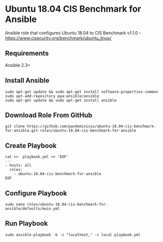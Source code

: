 # Ubuntu 18.04 CIS Benchmark for Ansible
Ansible role that configures Ubuntu 18.04 to CIS Benchmark v1.1.0 - https://www.cisecurity.org/benchmark/ubuntu_linux/

## Requirements
Ansible 2.3+

## Install Ansible
```
sudo apt-get update && sudo apt-get install software-properties-common
sudo apt-add-repository ppa:ansible/ansible
sudo apt-get update && sudo apt-get install ansible
```

## Download Role From GitHub
```
git clone https://github.com/paxdominicus/ubuntu-18.04-cis-benchmark-for-ansible.git roles/ubuntu-18.04-cis-benchmark-for-ansible
```

## Create Playbook
```
cat >>  playbook.yml << 'EOF'
---
- hosts: all
  roles:
    - ubuntu-18.04-cis-benchmark-for-ansible
EOF
```

## Configure Playbook
```
sudo nano roles/ubuntu-18.04-cis-benchmark-for-ansible/defaults/main.yml
```

## Run Playbook
```
sudo ansible-playbook -b -i "localhost," -c local playbook.yml
```
